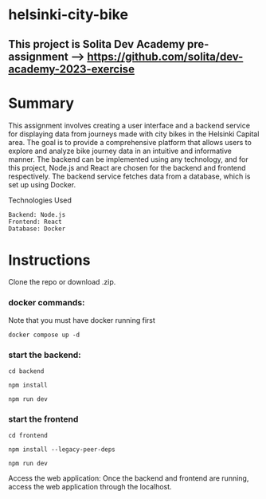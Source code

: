 # helsinki-city-bike
## This project is Solita Dev Academy pre-assignment --> https://github.com/solita/dev-academy-2023-exercise

# Summary

This assignment involves creating a user interface and a backend service for displaying data from journeys made with city bikes in the Helsinki Capital area. The goal is to provide a comprehensive platform that allows users to explore and analyze bike journey data in an intuitive and informative manner.
The backend can be implemented using any technology, and for this project, Node.js and React are chosen for the backend and frontend respectively. The backend service fetches data from a database, which is set up using Docker.

Technologies Used

    Backend: Node.js
    Frontend: React
    Database: Docker



# Instructions

Clone the repo or download .zip.

### docker commands:

 Note that you must have docker running first
 
 ```
docker compose up -d
 ```
 
 ### start the backend:
 
 ```
cd backend
 ```
 
 ```
npm install
 ```
 
 ```
npm run dev
 ```

### start the frontend

 ```
cd frontend
 ```
 
 ```
npm install --legacy-peer-deps
 ```
 
 ```
npm run dev
 ```
 
 Access the web application: Once the backend and frontend are running, access the web application through the localhost.
